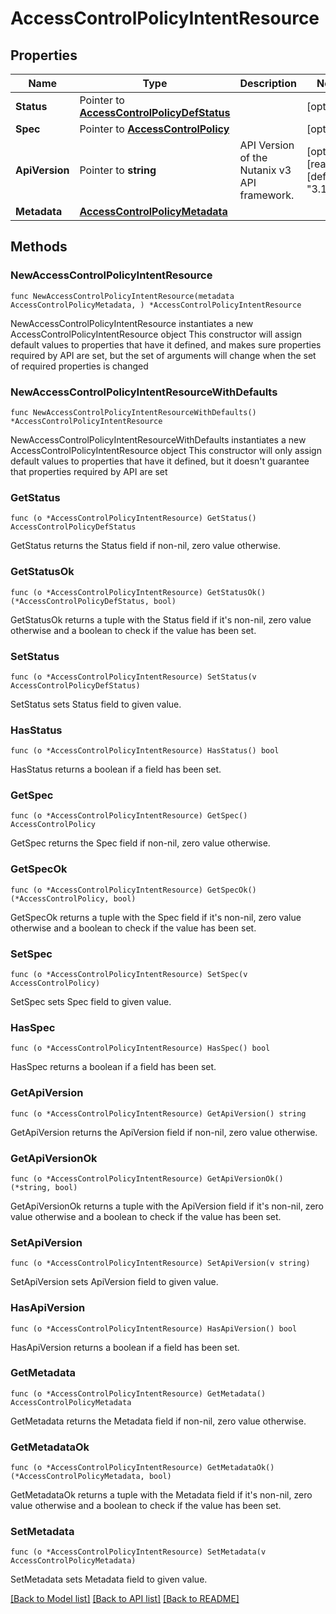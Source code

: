 # AccessControlPolicyIntentResource

## Properties

Name | Type | Description | Notes
------------ | ------------- | ------------- | -------------
**Status** | Pointer to [**AccessControlPolicyDefStatus**](AccessControlPolicyDefStatus.md) |  | [optional] 
**Spec** | Pointer to [**AccessControlPolicy**](AccessControlPolicy.md) |  | [optional] 
**ApiVersion** | Pointer to **string** | API Version of the Nutanix v3 API framework. | [optional] [readonly] [default to "3.1.0"]
**Metadata** | [**AccessControlPolicyMetadata**](AccessControlPolicyMetadata.md) |  | 

## Methods

### NewAccessControlPolicyIntentResource

`func NewAccessControlPolicyIntentResource(metadata AccessControlPolicyMetadata, ) *AccessControlPolicyIntentResource`

NewAccessControlPolicyIntentResource instantiates a new AccessControlPolicyIntentResource object
This constructor will assign default values to properties that have it defined,
and makes sure properties required by API are set, but the set of arguments
will change when the set of required properties is changed

### NewAccessControlPolicyIntentResourceWithDefaults

`func NewAccessControlPolicyIntentResourceWithDefaults() *AccessControlPolicyIntentResource`

NewAccessControlPolicyIntentResourceWithDefaults instantiates a new AccessControlPolicyIntentResource object
This constructor will only assign default values to properties that have it defined,
but it doesn't guarantee that properties required by API are set

### GetStatus

`func (o *AccessControlPolicyIntentResource) GetStatus() AccessControlPolicyDefStatus`

GetStatus returns the Status field if non-nil, zero value otherwise.

### GetStatusOk

`func (o *AccessControlPolicyIntentResource) GetStatusOk() (*AccessControlPolicyDefStatus, bool)`

GetStatusOk returns a tuple with the Status field if it's non-nil, zero value otherwise
and a boolean to check if the value has been set.

### SetStatus

`func (o *AccessControlPolicyIntentResource) SetStatus(v AccessControlPolicyDefStatus)`

SetStatus sets Status field to given value.

### HasStatus

`func (o *AccessControlPolicyIntentResource) HasStatus() bool`

HasStatus returns a boolean if a field has been set.

### GetSpec

`func (o *AccessControlPolicyIntentResource) GetSpec() AccessControlPolicy`

GetSpec returns the Spec field if non-nil, zero value otherwise.

### GetSpecOk

`func (o *AccessControlPolicyIntentResource) GetSpecOk() (*AccessControlPolicy, bool)`

GetSpecOk returns a tuple with the Spec field if it's non-nil, zero value otherwise
and a boolean to check if the value has been set.

### SetSpec

`func (o *AccessControlPolicyIntentResource) SetSpec(v AccessControlPolicy)`

SetSpec sets Spec field to given value.

### HasSpec

`func (o *AccessControlPolicyIntentResource) HasSpec() bool`

HasSpec returns a boolean if a field has been set.

### GetApiVersion

`func (o *AccessControlPolicyIntentResource) GetApiVersion() string`

GetApiVersion returns the ApiVersion field if non-nil, zero value otherwise.

### GetApiVersionOk

`func (o *AccessControlPolicyIntentResource) GetApiVersionOk() (*string, bool)`

GetApiVersionOk returns a tuple with the ApiVersion field if it's non-nil, zero value otherwise
and a boolean to check if the value has been set.

### SetApiVersion

`func (o *AccessControlPolicyIntentResource) SetApiVersion(v string)`

SetApiVersion sets ApiVersion field to given value.

### HasApiVersion

`func (o *AccessControlPolicyIntentResource) HasApiVersion() bool`

HasApiVersion returns a boolean if a field has been set.

### GetMetadata

`func (o *AccessControlPolicyIntentResource) GetMetadata() AccessControlPolicyMetadata`

GetMetadata returns the Metadata field if non-nil, zero value otherwise.

### GetMetadataOk

`func (o *AccessControlPolicyIntentResource) GetMetadataOk() (*AccessControlPolicyMetadata, bool)`

GetMetadataOk returns a tuple with the Metadata field if it's non-nil, zero value otherwise
and a boolean to check if the value has been set.

### SetMetadata

`func (o *AccessControlPolicyIntentResource) SetMetadata(v AccessControlPolicyMetadata)`

SetMetadata sets Metadata field to given value.



[[Back to Model list]](../README.md#documentation-for-models) [[Back to API list]](../README.md#documentation-for-api-endpoints) [[Back to README]](../README.md)


